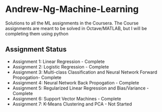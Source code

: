 # Andrew-Ng-Machine-Learning
Solutions to all the ML assignments in the Coursera. The Course assignments are meant to be solved in Octave/MATLAB, but I will be completing them using python

## Assignment Status
* Assignment 1: Linear Regression - Complete
* Assignment 2: Logistic Regression - Complete
* Assignment 3: Multi-class Classification and Neural Network Forward Propogation- Complete
* Assignment 4: Neural Network Back Propogation - Complete
* Assignment 5: Regularized Linear Regression and Bias/Variance - Complete
* Assignment 6: Support Vector Machines - Complete
* Assignment 7: K-Means Clustering and PCA - Not Started
